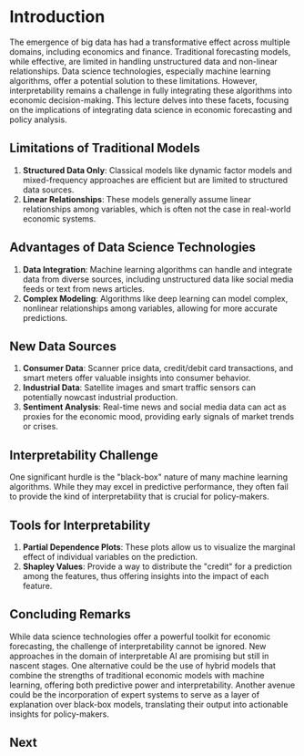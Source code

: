 # Introduction

The emergence of big data has had a transformative effect across multiple domains, including economics and finance. Traditional forecasting models, while effective, are limited in handling unstructured data and non-linear relationships. Data science technologies, especially machine learning algorithms, offer a potential solution to these limitations. However, interpretability remains a challenge in fully integrating these algorithms into economic decision-making. This lecture delves into these facets, focusing on the implications of integrating data science in economic forecasting and policy analysis.

## Limitations of Traditional Models

1. **Structured Data Only**: Classical models like dynamic factor models and mixed-frequency approaches are efficient but are limited to structured data sources.
2. **Linear Relationships**: These models generally assume linear relationships among variables, which is often not the case in real-world economic systems.

## Advantages of Data Science Technologies

1. **Data Integration**: Machine learning algorithms can handle and integrate data from diverse sources, including unstructured data like social media feeds or text from news articles.
2. **Complex Modeling**: Algorithms like deep learning can model complex, nonlinear relationships among variables, allowing for more accurate predictions.

## New Data Sources

1. **Consumer Data**: Scanner price data, credit/debit card transactions, and smart meters offer valuable insights into consumer behavior.
2. **Industrial Data**: Satellite images and smart traffic sensors can potentially nowcast industrial production.
3. **Sentiment Analysis**: Real-time news and social media data can act as proxies for the economic mood, providing early signals of market trends or crises.

## Interpretability Challenge

One significant hurdle is the "black-box" nature of many machine learning algorithms. While they may excel in predictive performance, they often fail to provide the kind of interpretability that is crucial for policy-makers.

## Tools for Interpretability

1. **Partial Dependence Plots**: These plots allow us to visualize the marginal effect of individual variables on the prediction.
2. **Shapley Values**: Provide a way to distribute the "credit" for a prediction among the features, thus offering insights into the impact of each feature.

## Concluding Remarks

While data science technologies offer a powerful toolkit for economic forecasting, the challenge of interpretability cannot be ignored. New approaches in the domain of interpretable AI are promising but still in nascent stages. One alternative could be the use of hybrid models that combine the strengths of traditional economic models with machine learning, offering both predictive power and interpretability. Another avenue could be the incorporation of expert systems to serve as a layer of explanation over black-box models, translating their output into actionable insights for policy-makers.

## Next

```{tableofcontents}

```
